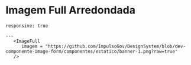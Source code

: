 # Imagem Full Arredondada

```react
responsive: true

---
   <ImageFull
      imagem = "https://github.com/ImpulsoGov/DesignSystem/blob/dev-componente-image-form/componentes/estatico/banner-1.png?raw=true"
   />
```

